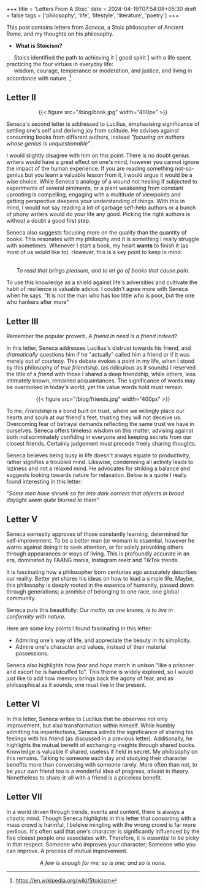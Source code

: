 +++
title = 'Letters From A Stoic'
date = 2024-04-19T07:54:08+05:30
draft = false
tags = ['philosophy', 'life', 'lifestyle', 'literature', 'poetry']
+++

This post contains letters from _Seneca_, a Stoic philosopher of Ancient Rome,
and my thoughts on his philosophy. 

- **What is Stoicism?**

&nbsp;&nbsp;&nbsp;&nbsp; Stoics identified the path to achieving it
[ good spirit ] with a life spent practicing the four virtues in everyday life:
\
&nbsp;&nbsp;&nbsp;&nbsp; wisdom, courage, temperance or moderation, and
justice, and living in accordance with nature. [^1]


## Letter II


<center>
{{< figure src="/blog/book.jpg" width="400px" >}}
</center>

Seneca's second letter is addressed to Lucilius, emphasising significance of
settling one's self and deriving joy from solitude. He advises against
consuming books from different authors, instead *"focusing on authors whose
genius is unquestionable"*. 

I would slightly disagree with him on this point. There is no doubt genius
writers would have a great effect on one's mind, however you cannot ignore the
impact of the human experience. If you are reading something not-so-genius but
you learn a valuable lesson from it, I would argue it would be a wise choice.
While Seneca's analogy of a wound not healing if subjected to experiments of
several ointments, or a plant weakening from constant uprooting is compelling,
engaging with a multitude of viewpoints and getting perspective deepens your
understanding of things. With this in mind, I would not say reading a lot of
garbage self-help authors or a bunch of phony writers would do your life any
good. Picking the right authors is without a doubt a good first step.

Seneca also suggests focusing more on the quality than the quantity of books.
This resonates with my philosphy and it is something I really struggle with
sometimes. Whenever I start a book, my heart **wants** to finish it (as most of
us would like to). However, this is a key point to keep in mind:

<br>
<center><i>To read that brings pleasure, and to let go of books that cause pain.</i></center>

To use this knowledge as a shield against life's adversities and cultivate the
habit of resilience is valuable advice. I couldn't agree more with Seneca when
he says, "It is not the man who has too little who is poor, but the one who
hankers after more"


## Letter III

Remember the popular proverb, _A friend in need is a friend indeed_?

In this letter, Seneca addresses Lucilius's distrust towards his friend, and
*dramatically* questions him if he "actually" called him a friend or if it was
merely out of courtesy. This debate evokes a point in my life, when I stood by
this philosophy of _true friendship_. (as ridiculous as it sounds) I reserved
the title of a _friend_ with those I shared a deep friendship, while others,
less intimately known, remained acquaintances. The significance of words may be
overlooked in today's world, yet the value words hold must remain. 


<center>
{{< figure src="/blog/friends.jpg" width="400px" >}}
</center>


To me, _Friendship_ is a bond built on trust, where we willingly place our
hearts and souls at our friend's feet, trusting they will not deceive us.
Overcoming fear of betrayal demands reflecting the same trust we have in
ourselves. Seneca offers timeless wisdom on this matter, advising against both
indiscriminately confiding in everyone and keeping secrets from our closest
friends. Certainly judgement must precede freely sharing thoughts.

Seneca believes being busy in life doesn't always equate to productivity,
rather signifies a troubled mind. Likewise, condemning all activity leads to
laziness and not a relaxed mind. He advocates for striking a balance and
suggests looking towards nature for relaxation. Below is a quote I really found
interesting in this letter:

_"Some men have shrunk so far into dark corners that objects in broad daylight
seem quite blurred to them"_


## Letter V


Seneca earnestly approves of those constantly learning, determined for
self-improvement. To be a better man (or woman) is essential, however he warns
against doing it to seek attention, or for solely provoking others through
appearances or ways of living. This is profoundly accurate in an era, dominated
by FAANG mania, Instagram reelz and TikTok trends.

It is fascinating how a philosopher born centuries ago accurately describes our
reality. Better yet shares his ideas on how to lead a simple life. Maybe, this
philosophy is deeply rooted in the essence of humanity, passed down through
generations; a promise of belonging to one race, one global community. 

Seneca puts this beautifully: <i>*Our motto, as one knows, is to live in
conformity with nature.*</i>

Here are some key points I found fascinating in this letter: 

- Admiring one's way of life, and appreciate the beauty in its simplicity. 
- Admire one's character and values, instead of their material possessions.

Seneca also highlights how _fear_ and _hope_ march in unison "like a prisoner
and escort he is handcuffed to". This theme is widely explored, so I would just
like to add how memory brings back the agony of fear, and as philosophical as
it sounds, one must live in the present.


## Letter VI


In this letter, Seneca writes to Lucilius that he observes not only
improvement, but also transformation within himself. While humbly admitting his
imperfections, Seneca admits the significance of sharing his feelings with his
friend (as discussed in a previous letter). Additionally, he highlights the
mutual benefit of exchanging insights through shared books. Knowledge is
valuable if shared, useless if held in secret. My philosophy on this remains.
Talking to someone each day and studying their character benefits more than
conversing with someone rarely. More often than not, to be your own friend too
is a wonderful idea of progress, atleast in theory. Nonetheless to share-it-all
with a friend is a priceless benefit.


## Letter VII


In a world driven through trends, events and content, there is always a chaotic
mind. Though Seneca highlights in this letter that consorting with a mass crowd
is harmful, I beleive mingling with the wrong crowd is far more perilous. It's
often said that one's character is significantly influenced by the five closest
people one associates with. Therefore, it is essential to be picky in that respect.
Someone who improves your character; Someone who you can improve. A process of
mutual improvement.


<i><center>A few is enough for me; so is one; and so is none. </i></center>



[^1]: https://en.wikipedia.org/wiki/Stoicism

